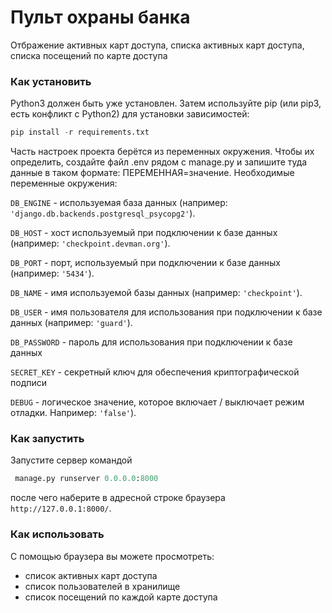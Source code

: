 # Пульт охраны банка
Отбражение активных карт доступа, списка активных карт доступа, списка посещений по карте доступа

### Как установить
Python3 должен быть уже установлен. Затем используйте pip (или pip3, есть конфликт с Python2) для установки зависимостей:
```python
pip install -r requirements.txt
```
Часть настроек проекта берётся из переменных окружения. Чтобы их определить, создайте файл .env рядом с manage.py и запишите туда данные в таком формате: ПЕРЕМЕННАЯ=значение.
Необходимые переменные окружения: 

```DB_ENGINE``` - используемая база данных (например: ```'django.db.backends.postgresql_psycopg2'```).

```DB_HOST``` - хост используемый при подключении к базе данных (например: ```'checkpoint.devman.org'```).

```DB_PORT``` - порт, используемый при подключении к базе данных (например: ```'5434'```).

```DB_NAME``` - имя используемой базы данных (например: ```'checkpoint'```).

```DB_USER``` - имя пользователя для использования при подключении к базе данных (например: ```'guard'```).

```DB_PASSWORD``` - пароль для использования при подключении к базе данных

```SECRET_KEY``` - секретный ключ для обеспечения криптографической подписи

```DEBUG``` - логическое значение, которое включает / выключает режим отладки. Например: ```'false'```).

### Как запустить
Запустите сервер командой 
```python
 manage.py runserver 0.0.0.0:8000
 ```
 после чего наберите в адресной строке браузера ```http://127.0.0.1:8000/```.

### Как использовать
С помощью браузера вы можете просмотреть:
- список активных карт доступа
- список пользователей в хранилище
- список посещений по каждой карте доступа